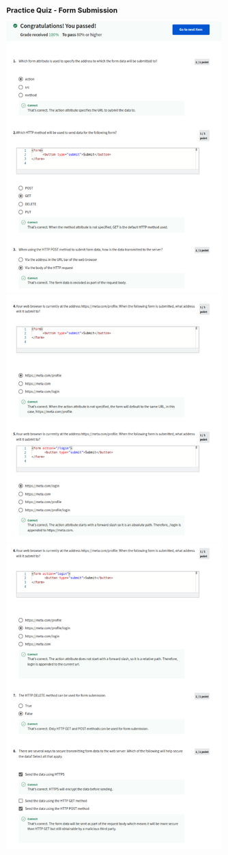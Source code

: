 ### Practice Quiz - Form Submission

![](C4-HTML-and-CSS-in-depth/week1/practice-quiz-form-submission/ss1.png)
![](C4-HTML-and-CSS-in-depth/week1/practice-quiz-form-submission/ss2.png)
![](C4-HTML-and-CSS-in-depth/week1/practice-quiz-form-submission/ss3.png)